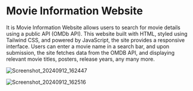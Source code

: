 # Movie Information Website

It is Movie Information Website allows users to search for movie details using a public API (OMDb API).
This website built with HTML, styled using Tailwind CSS, and powered by JavaScript, the site provides a responsive interface. 
Users can enter a movie name in a search bar, and upon submission, the site fetches data from the OMDB API, and
displaying relevant movie titles, posters, release years, any many more. 



![Screenshot_20240912_162447](https://github.com/user-attachments/assets/9a8ba623-b473-499d-9b6e-67157555ecd8)




![Screenshot_20240912_162516](https://github.com/user-attachments/assets/2533d9b1-369e-4c74-b787-9786950a2fb8)
